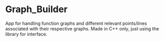 # Graph_Builder
App for handling function graphs and different relevant points/lines associated with their respective graphs. Made in C++ only, just using the library for interface.
